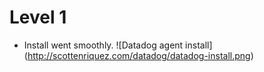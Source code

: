 # Level 1

* Install went smoothly.
![Datadog agent install] (http://scottenriquez.com/datadog/datadog-install.png)